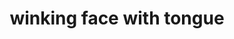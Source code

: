 ---
layout: smileys&people
title: winking face with tongue
emoji: winking_face_with_tongue
permalink: 😜.html
---